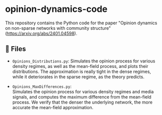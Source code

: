 # opinion-dynamics-code
This repository contains the Python code for the paper "Opinion dynamics on non-sparse networks with community structure" (https://arxiv.org/abs/2401.04598).

## 📂 Files

- `Opinions_Distributions.py`:
  Simulates the opinion process for various density regimes, as well as the mean-field process, and plots their distributions. The approximation is really tight in the dense regimes, while it deteriorates in the sparse regime, as the theory predicts.

- `Opinions_MaxDifferences.py`:  
  Simulates the opinion process for various density regimes and media signals, and computes the maximum difference from the mean-field process. We verify that the denser the underlying network, the more accurate the mean-field approximation.
